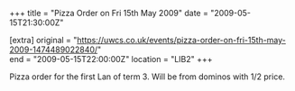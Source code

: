 +++
title = "Pizza Order on Fri 15th May 2009"
date = "2009-05-15T21:30:00Z"

[extra]
original = "https://uwcs.co.uk/events/pizza-order-on-fri-15th-may-2009-1474489022840/"    
end = "2009-05-15T22:00:00Z"
location = "LIB2"
+++

Pizza order for the first Lan of term 3. Will be from dominos with 1/2 price.

